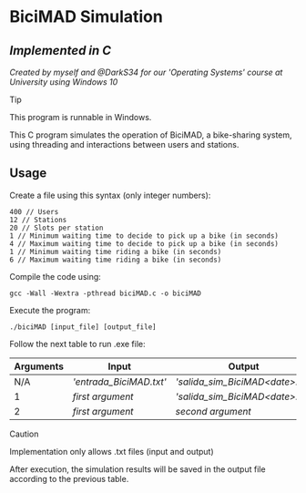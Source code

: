 # BiciMAD Simulation

## _Implemented in C_
*Created by myself and @DarkS34 for our 'Operating Systems' course at University using Windows 10*

> [!TIP]  
> This program is runnable in Windows.

This C program simulates the operation of BiciMAD, a bike-sharing system, using threading and interactions between users and stations.

## Usage
Create a file using this syntax (only integer numbers):
```
400 // Users
12 // Stations
20 // Slots per station
1 // Minimum waiting time to decide to pick up a bike (in seconds)
4 // Maximum waiting time to decide to pick up a bike (in seconds)
1 // Minimum waiting time riding a bike (in seconds)
6 // Maximum waiting time riding a bike (in seconds)
```
Compile the code using:

```
gcc -Wall -Wextra -pthread biciMAD.c -o biciMAD
```
Execute the program:
```
./biciMAD [input_file] [output_file]
```
Follow the next table to run .exe file:

| Arguments | Input | Output |
| ------ | ------ | ------ |
| N/A| _'entrada_BiciMAD.txt'_ | _'salida_sim_BiciMAD<<date>date>.txt'_
| 1| _first argument_| _'salida_sim_BiciMAD<<date>date>.txt'_ |
| 2 |_first argument_ | _second argument_ |
> [!CAUTION]  
> Implementation only allows .txt files (input and output)

After execution, the simulation results will be saved in the output file according to the previous table.

